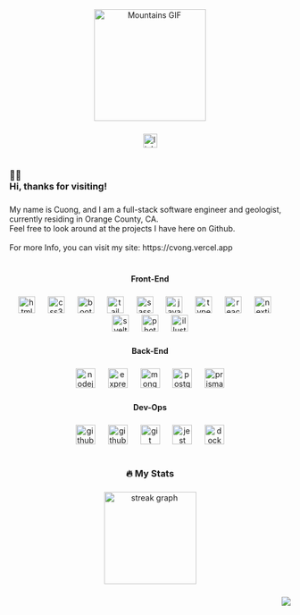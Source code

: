 <div align="center">
  <img height="200" src="https://github.com/CHVong/CHVong/assets/84001929/cd887b6b-e4f5-4190-a0d2-1d9c41db8037" alt="Mountains GIF"/>
</div>

###

<div align="center">
  <a href="https://www.linkedin.com/in/cuonghvong/" target="_blank">
    <img src="https://img.shields.io/static/v1?message=LinkedIn&logo=linkedin&label=&color=0077B5&logoColor=white&labelColor=&style=for-the-badge" height="25" alt="linkedin logo"  />
  </a>
</div>

###

<h1 align="center"></h1>

###

<h3 align="left">🙋‍♂️<br>Hi, thanks for visiting!</h3>

###

<p align="left">My name is Cuong, and I am a full-stack software engineer and geologist, currently residing in Orange County, CA.<br>Feel free to look around at the projects I have here on Github.<br><br>For more Info, you can visit my site: https://cvong.vercel.app</p>

###

<h1 align="left"></h1>

###

<h4 align="center">Front-End</h4>

###

<div align="center">
  <img src="https://cdn.simpleicons.org/html5/E34F26" height="30" alt="html5 logo"  />
  <img width="15" />
  <img src="https://cdn.simpleicons.org/css3/1572B6" height="30" alt="css3 logo"  />
  <img width="15" />
  <img src="https://cdn.simpleicons.org/bootstrap/7952B3" height="30" alt="bootstrap logo"  />
  <img width="15" />
  <img src="https://cdn.simpleicons.org/tailwindcss/06B6D4" height="30" alt="tailwindcss logo"  />
  <img width="15" />
  <img src="https://cdn.simpleicons.org/sass/CC6699" height="30" alt="sass logo"  />
  <img width="15" />
  <img src="https://cdn.simpleicons.org/javascript/F7DF1E" height="30" alt="javascript logo"  />
  <img width="15" />
  <img src="https://cdn.simpleicons.org/typescript/3178C6" height="30" alt="typescript logo"  />
  <img width="15" />
  <img src="https://cdn.simpleicons.org/react/61DAFB" height="30" alt="react logo"  />
  <img width="15" />
  <img src="https://skillicons.dev/icons?i=nextjs" height="30" alt="nextjs logo"  />
  <img width="15" />
  <img src="https://cdn.simpleicons.org/svelte/FF3E00" height="30" alt="svelte logo"  />
  <img width="15" />
  <img src="https://cdn.simpleicons.org/adobephotoshop/31A8FF" height="30" alt="photoshop logo"  />
  <img width="15" />
  <img src="https://cdn.simpleicons.org/adobeillustrator/FF9A00" height="30" alt="illustrator logo"  />
</div>

###

<h4 align="center">Back-End</h4>

###

<div align="center">
  <img src="https://cdn.simpleicons.org/nodedotjs/339933" height="35" alt="nodejs logo"  />
  <img width="15" />
  <img src="https://skillicons.dev/icons?i=express" height="35" alt="express logo"  />
  <img width="15" />
  <img src="https://skillicons.dev/icons?i=mongodb" height="35" alt="mongodb logo"  />
  <img width="15" />
  <img src="https://skillicons.dev/icons?i=postgres" height="35" alt="postgresql logo"  />
  <img width="15" />
  <img src="https://cdn.simpleicons.org/prisma/2D3748" height="35" alt="prisma logo"  />
</div>

###

<h4 align="center">Dev-Ops</h4>

###

<div align="center">
  <img src="https://skillicons.dev/icons?i=github" height="35" alt="github logo"  />
  <img width="15" />
  <img src="https://cdn.simpleicons.org/githubactions/2088FF" height="35" alt="githubactions logo"  />
  <img width="15" />
  <img src="https://cdn.simpleicons.org/git/F05032" height="35" alt="git logo"  />
  <img width="15" />
  <img src="https://cdn.simpleicons.org/jest/C21325" height="35" alt="jest logo"  />
  <img width="15" />
  <img src="https://cdn.simpleicons.org/docker/2496ED" height="35" alt="docker logo"  />
</div>

###

<h1 align="left"></h1>

###

<h3 align="center">🔥   My Stats</h3>

###

<div align="center">
  <img src="https://streak-stats.demolab.com?user=CHVong&locale=en&mode=daily&theme=rose_pine&hide_border=true&border_radius=10&order=3" height="165" alt="streak graph"  />
</div>

###

<div align="right">
  <img src="https://visitor-badge.laobi.icu/badge?page_id=CHVong.CHVong&left_color=darkslategrey&right_color=midnightblue"  />
</div>

###

